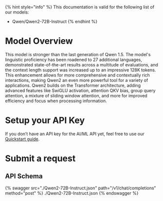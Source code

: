 [#references:start]: <> ({ "template": "openapi" })
{% hint style="info" %}
This documentation is valid for the following list of our models:
* Qwen/Qwen2-72B-Instruct
{% endhint %}

# Model Overview
This model is stronger than the last generation of Qwen 1.5. The model&#x27;s linguistic proficiency has been roadened to 27 additional languages, demonstrated state-of-the-art results across a multitude of evaluations, and the context length support was increased up to an impressive 128K tokens. 
This enhancement allows for more comprehensive and contextually rich interactions, making Qwen2 an even more powerful tool for a variety of applications. Qwen2 builds on the Transformer architecture, adding advanced features like SwiGLU activation, attention QKV bias, group query attention, a mixture of sliding window attention, and more for improved efficiency and focus when processing information.

# Setup your API Key
If you don’t have an API key for the AI/ML API yet, feel free to use our [Quickstart guide](https://docs.aimlapi.com/quickstart/setting-up).

# Submit a request
## API Schema
{% swagger src="./Qwen2-72B-Instruct.json" path="/v1/chat/completions" method="post" %}
./Qwen2-72B-Instruct.json
{% endswagger %}


[#references:end]: <> ({})